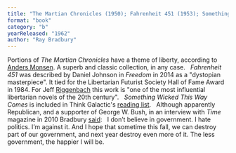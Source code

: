 ```yaml
---
title: "The Martian Chronicles (1950); Fahrenheit 451 (1953); Something Wicked This Way Comes (1962)"
format: "book"
category: "b"
yearReleased: "1962"
author: "Ray Bradbury"
---
```

Portions of <em>The Martian Chronicles</em> have a theme of  liberty, according to <a href="http://lfs.org/newsletter/030/03/FiftyWorks.shtml">Anders Monsen</a>. A  superb and classic collection, in any case.
 
<em>Fahrenheit 451</em> was described by Daniel Johnson in <em>Freedom</em> in 2014 as a  "dystopian masterpiece". It tied for the Libertarian Futurist Society Hall of Fame  Award in 1984. For Jeff <a href="http://mises.org/daily/4650/Revisit-Bradburys-Fahrenheit-451"> Riggenbach</a> this work is "one of the most influential libertarian novels of  the 20th century".
 
<em>Something Wicked This Way Comes</em>  is included in Think Galactic's <a href="http://thinkgalactic.org/reading-lists/by-author/">reading list</a>.
 
Although apparently Republican, and a  supporter of George W. Bush, in an interview with <em>Time</em> magazine in 2010  Bradbury <a href="http://prometheus-unbound.org/2012/06/16/article-ray-bradbury-anarchist-at-heart/"> said</a>:
 
I don’t believe in government. I hate politics. I’m  against it. And I hope that sometime this fall, we can destroy part of our  government, and next year destroy even more of it. The less government, the  happier I will be.
